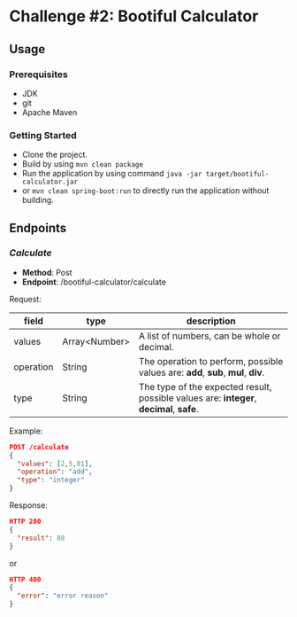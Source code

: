 # Challenge #2: Bootiful Calculator

## Usage

### Prerequisites

- JDK
- git
- Apache Maven

### Getting Started

- Clone the project.
- Build by using `mvn clean package`
- Run the application by using command `java -jar target/bootiful-calculator.jar`
- or `mvn clean spring-boot:run` to directly run the application without building.

## Endpoints

### *Calculate*
- **Method**: Post
- **Endpoint**: /bootiful-calculator/calculate

Request:

field | type | description |
------|------|-------------|
values| Array\<Number\> | A list of numbers, can be whole or decimal. |
operation | String | The operation to perform, possible values are: **add**, **sub**, **mul**, **div**. |
type | String | The type of the expected result, possible values are: **integer**, **decimal**, **safe**.  |
  
Example:
```json
POST /calculate
{
  "values": [2,5,81],
  "operation": "add",
  "type": "integer"
}
```

Response:
```json
HTTP 200
{
  "result": 88
}
```

or

```json
HTTP 400
{
  "error": "error reason"
}
```
